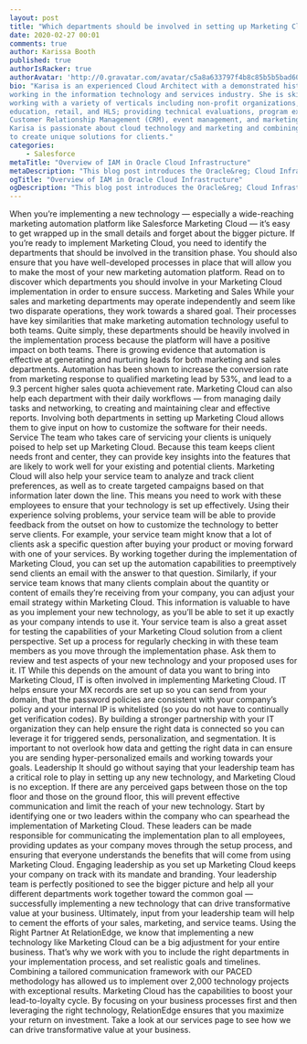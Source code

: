 ```yaml
---
layout: post
title: "Which departments should be involved in setting up Marketing Cloud and why"
date: 2020-02-27 00:01
comments: true
author: Karissa Booth
published: true
authorIsRacker: true
authorAvatar: 'http://0.gravatar.com/avatar/c5a8a633797f4b8c85b5b5bad605cd18'
bio: "Karisa is an experienced Cloud Architect with a demonstrated history of
working in the information technology and services industry. She is skilled in
working with a variety of verticals including non-profit organizations, higher
education, retail, and HLS; providing technical evaluations, program execution,
Customer Relationship Management (CRM), event management, and marketing/tech.
Karisa is passionate about cloud technology and marketing and combining these
to create unique solutions for clients."
categories:
    - Salesforce
metaTitle: "Overview of IAM in Oracle Cloud Infrastructure"
metaDescription: "This blog post introduces the Oracle&reg; Cloud Infrastructure (OCI) Identity and Access Management (IAM) components and shows some features that help you to manage Oracle cloud resources."
ogTitle: "Overview of IAM in Oracle Cloud Infrastructure"
ogDescription: "This blog post introduces the Oracle&reg; Cloud Infrastructure (OCI) Identity and Access Management (IAM) components and shows some features that help you to manage Oracle cloud resources."
---
```


When you’re implementing a new technology — especially a wide-reaching marketing automation platform like Salesforce Marketing Cloud — it’s easy to get wrapped up in the small details and forget about the bigger picture.
If you’re ready to implement Marketing Cloud, you need to identify the departments that should be involved in the transition phase. You should also ensure that you have well-developed processes in place that will allow you to make the most of your new marketing automation platform. Read on to discover which departments you should involve in your Marketing Cloud implementation in order to ensure success.
Marketing and Sales
While your sales and marketing departments may operate independently and seem like two disparate operations, they work towards a shared goal. Their processes have key similarities that make marketing automation technology useful to both teams. Quite simply, these departments should be heavily involved in the implementation process because the platform will have a positive impact on both teams.
There is growing evidence that automation is effective at generating and nurturing leads for both marketing and sales departments. Automation has been shown to increase the conversion rate from marketing response to qualified marketing lead by 53%, and lead to a 9.3 percent higher sales quota achievement rate.
Marketing Cloud can also help each department with their daily workflows — from managing daily tasks and networking, to creating and maintaining clear and effective reports. Involving both departments in setting up Marketing Cloud allows them to give input on how to customize the software for their needs.
Service
The team who takes care of servicing your clients is uniquely poised to help set up Marketing Cloud. Because this team keeps client needs front and center, they can provide key insights into the features that are likely to work well for your existing and potential clients. Marketing Cloud will also help your service team to analyze and track client preferences, as well as to create targeted campaigns based on that information later down the line. This means you need to work with these employees to ensure that your technology is set up effectively.
Using their experience solving problems, your service team will be able to provide feedback from the outset on how to customize the technology to better serve clients. For example, your service team might know that a lot of clients ask a specific question after buying your product or moving forward with one of your services. By working together during the implementation of Marketing Cloud, you can set up the automation capabilities to preemptively send clients an email with the answer to that question.
Similarly, if your service team knows that many clients complain about the quantity or content of emails they’re receiving from your company, you can adjust your email strategy within Marketing Cloud. This information is valuable to have as you implement your new technology, as you’ll be able to set it up exactly as your company intends to use it.
Your service team is also a great asset for testing the capabilities of your Marketing Cloud solution from a client perspective. Set up a process for regularly checking in with these team members as you move through the implementation phase. Ask them to review and test aspects of your new technology and your proposed uses for it.
IT
While this depends on the amount of data you want to bring into Marketing Cloud, IT is often involved in implementing Marketing Cloud. IT helps ensure your MX records are set up so you can send from your domain, that the password policies are consistent with your company’s policy and your internal IP is whitelisted (so you do not have to continually get verification codes). By building a stronger partnership with your IT organization they can help ensure the right data is connected so you can leverage it for triggered sends, personalization, and segmentation. It is important to not overlook how data and getting the right data in can ensure you are sending hyper-personalized emails and working towards your goals.
Leadership
It should go without saying that your leadership team has a critical role to play in setting up any new technology, and Marketing Cloud is no exception. If there are any perceived gaps between those on the top floor and those on the ground floor, this will prevent effective communication and limit the reach of your new technology.
Start by identifying one or two leaders within the company who can spearhead the implementation of Marketing Cloud. These leaders can be made responsible for communicating the implementation plan to all employees, providing updates as your company moves through the setup process, and ensuring that everyone understands the benefits that will come from using Marketing Cloud.
Engaging leadership as you set up Marketing Cloud keeps your company on track with its mandate and branding. Your leadership team is perfectly positioned to see the bigger picture and help all your different departments work together toward the common goal — successfully implementing a new technology that can drive transformative value at your business. Ultimately, input from your leadership team will help to cement the efforts of your sales, marketing, and service teams.
Using the Right Partner
At RelationEdge, we know that implementing a new technology like Marketing Cloud can be a big adjustment for your entire business. That’s why we work with you to include the right departments in your implementation process, and set realistic goals and timelines. Combining a tailored communication framework with our PACED methodology has allowed us to implement over 2,000 technology projects with exceptional results.
Marketing Cloud has the capabilities to boost your lead-to-loyalty cycle. By focusing on your business processes first and then leveraging the right technology, RelationEdge ensures that you maximize your return on investment. Take a look at our services page to see how we can drive transformative value at your business.


